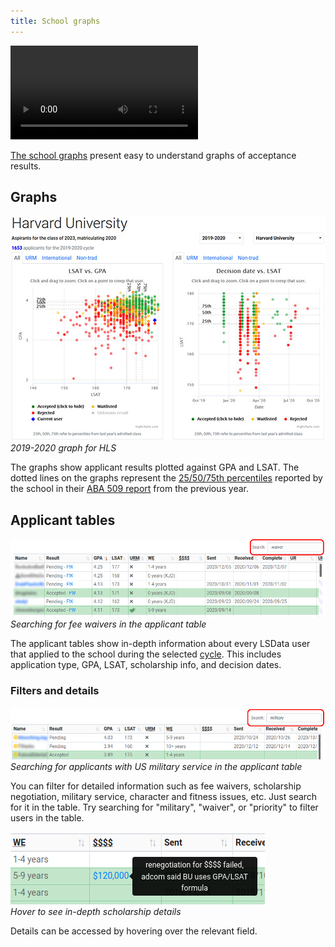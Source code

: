 ```yaml
---
title: School graphs
---
```


<video autoplay="true" controls className="border--round box-shadow-wide">
<source src="/videos/school-graphs.mp4" type="video/mp4"></source>
</video>

[The school graphs](https://www.lawschooldata.org/school) present easy to understand graphs of acceptance results.

## Graphs
![HLS graphs](/img/school-graphs.jpg)  
*2019-2020 graph for HLS*

The graphs show applicant results plotted against GPA and LSAT. The dotted lines on the graphs represent the [25/50/75th percentiles](/terminology#255075th-percentile) reported by the school in their [ABA 509 report](terminology#aba-509-report) from the previous year.

## Applicant tables

![Fee waiver search](/img/fee-waiver-search.png)  
*Searching for fee waivers in the applicant table*

The applicant tables show in-depth information about every LSData user that applied to the school during the selected [cycle](/terminology#cycle). This includes application type, GPA, LSAT, scholarship info, and decision dates.


### Filters and details
![Military search](/img/military-search.png)  
*Searching for applicants with US military service in the applicant table*

You can filter for detailed information such as fee waivers, scholarship negotiation, military service, character and fitness issues, etc.  Just search for it in the table. Try searching for "military", "waiver", or "priority" to filter users in the table.

![Scholarship detail](/img/scholarship-detail.png)  
*Hover to see in-depth scholarship details*

Details can be accessed by hovering over the relevant field.
